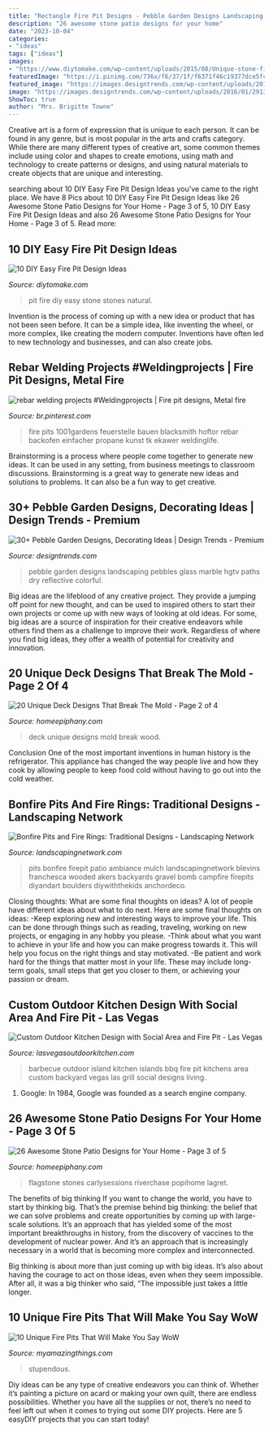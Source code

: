 ```yaml
---
title: "Rectangle Fire Pit Designs - Pebble Garden Designs Landscaping Pebbles Glass Marble Hgtv Paths Dry Reflective Colorful"
description: "26 awesome stone patio designs for your home"
date: "2023-10-04"
categories:
- "ideas"
tags: ["ideas"]
images:
- "https://www.diytomake.com/wp-content/uploads/2015/08/Unique-stone-fire-pit-ideas.jpg"
featuredImage: "https://i.pinimg.com/736x/f6/37/1f/f6371f46c19377dce5fc03f37f35edd9.jpg"
featured_image: "https://images.designtrends.com/wp-content/uploads/2016/01/29131303/18Marble-Pebble-garden-design.jpg"
image: "https://images.designtrends.com/wp-content/uploads/2016/01/29131303/18Marble-Pebble-garden-design.jpg"
ShowToc: true
author: "Mrs. Brigitte Towne"
---
```



Creative art is a form of expression that is unique to each person. It can be found in any genre, but is most popular in the arts and crafts category. While there are many different types of creative art, some common themes include using color and shapes to create emotions, using math and technology to create patterns or designs, and using natural materials to create objects that are unique and interesting.

	

		
searching about 10 DIY Easy Fire Pit Design Ideas you've came to the right place. We have 8 Pics about 10 DIY Easy Fire Pit Design Ideas like 26 Awesome Stone Patio Designs for Your Home - Page 3 of 5, 10 DIY Easy Fire Pit Design Ideas and also 26 Awesome Stone Patio Designs for Your Home - Page 3 of 5. Read more:
		
    
## 10 DIY Easy Fire Pit Design Ideas

<img loading=lazy src="https://www.diytomake.com/wp-content/uploads/2015/08/Unique-stone-fire-pit-ideas.jpg" onerror="this.onerror=null;this.src='https://tse1.mm.bing.net/th?id=OIP.xeS-mDkqED80TiOo5vV6QwHaFj&amp;pid=15.1';" alt="10 DIY Easy Fire Pit Design Ideas">

_Source: diytomake.com_

>pit fire diy easy stone stones natural. 

	

Invention is the process of coming up with a new idea or product that has not been seen before. It can be a simple idea, like inventing the wheel, or more complex, like creating the modern computer. Inventions have often led to new technology and businesses, and can also create jobs.

    
## Rebar Welding Projects #Weldingprojects | Fire Pit Designs, Metal Fire

<img loading=lazy src="https://i.pinimg.com/736x/f6/37/1f/f6371f46c19377dce5fc03f37f35edd9.jpg" onerror="this.onerror=null;this.src='https://tse2.mm.bing.net/th?id=OIP.0rq_ZTBIDLYInAgIyoNC-AHaLH&amp;pid=15.1';" alt="rebar welding projects #Weldingprojects | Fire pit designs, Metal fire">

_Source: br.pinterest.com_

>fire pits 1001gardens feuerstelle bauen blacksmith hoftor rebar backofen einfacher propane kunst tk ekawer weldinglife. 

	

Brainstorming is a process where people come together to generate new ideas. It can be used in any setting, from business meetings to classroom discussions. Brainstorming is a great way to generate new ideas and solutions to problems. It can also be a fun way to get creative.

    
## 30+ Pebble Garden Designs, Decorating Ideas | Design Trends - Premium

<img loading=lazy src="https://images.designtrends.com/wp-content/uploads/2016/01/29131303/18Marble-Pebble-garden-design.jpg" onerror="this.onerror=null;this.src='https://tse1.mm.bing.net/th?id=OIP.Q7bQFYBw2YHsnAol1ouqPwHaJ3&amp;pid=15.1';" alt="30+ Pebble Garden Designs, Decorating Ideas | Design Trends - Premium">

_Source: designtrends.com_

>pebble garden designs landscaping pebbles glass marble hgtv paths dry reflective colorful. 

	

Big ideas are the lifeblood of any creative project. They provide a jumping off point for new thought, and can be used to inspired others to start their own projects or come up with new ways of looking at old ideas. For some, big ideas are a source of inspiration for their creative endeavors while others find them as a challenge to improve their work. Regardless of where you find big ideas, they offer a wealth of potential for creativity and innovation.

    
## 20 Unique Deck Designs That Break The Mold - Page 2 Of 4

<img loading=lazy src="https://homeepiphany.com/wp-content/uploads/2015/06/20-Unique-Deck-Designs-That-Break-The-Mold-6.jpg" onerror="this.onerror=null;this.src='https://tse3.mm.bing.net/th?id=OIP.H0hjhEywNySMUV6ckx9ayQHaE5&amp;pid=15.1';" alt="20 Unique Deck Designs That Break The Mold - Page 2 of 4">

_Source: homeepiphany.com_

>deck unique designs mold break wood. 

	

Conclusion
One of the most important inventions in human history is the refrigerator. This appliance has changed the way people live and how they cook by allowing people to keep food cold without having to go out into the cold weather.

    
## Bonfire Pits And Fire Rings: Traditional Designs - Landscaping Network

<img loading=lazy src="https://images.landscapingnetwork.com/pictures/images/675x529Max/site_8/ambiance-gardens_409.jpg" onerror="this.onerror=null;this.src='https://tse4.mm.bing.net/th?id=OIP.3XXmWpRNBkeRYY5C98RAtQHaFj&amp;pid=15.1';" alt="Bonfire Pits and Fire Rings: Traditional Designs - Landscaping Network">

_Source: landscapingnetwork.com_

>pits bonfire firepit patio ambiance mulch landscapingnetwork blevins franchesca wooded akers backyards gravel bomb campfire firepits diyandart boulders diywiththekids anchordeco. 

	

Closing thoughts: What are some final thoughts on ideas?
A lot of people have different ideas about what to do next. Here are some final thoughts on ideas: 
-Keep exploring new and interesting ways to improve your life. This can be done through things such as reading, traveling, working on new projects, or engaging in any hobby you please.
-Think about what you want to achieve in your life and how you can make progress towards it. This will help you focus on the right things and stay motivated. 
-Be patient and work hard for the things that matter most in your life. These may include long-term goals, small steps that get you closer to them, or achieving your passion or dream.

    
## Custom Outdoor Kitchen Design With Social Area And Fire Pit - Las Vegas

<img loading=lazy src="http://lasvegasoutdoorkitchen.com/lvok/wp-content/uploads/2013/07/WALTON-BBQ.jpg" onerror="this.onerror=null;this.src='https://tse1.mm.bing.net/th?id=OIP.4m4QlksfH0-YL_mhqKnk1wHaE8&amp;pid=15.1';" alt="Custom Outdoor Kitchen Design with Social Area and Fire Pit - Las Vegas">

_Source: lasvegasoutdoorkitchen.com_

>barbecue outdoor island kitchen islands bbq fire pit kitchens area custom backyard vegas las grill social designs living. 

	

1. Google: In 1984, Google was founded as a search engine company.

    
## 26 Awesome Stone Patio Designs For Your Home - Page 3 Of 5

<img loading=lazy src="https://homeepiphany.com/wp-content/uploads/2015/06/26-Awesome-Stone-Patio-Designs-for-Your-Home-10.jpg" onerror="this.onerror=null;this.src='https://tse2.mm.bing.net/th?id=OIP.RYp4Bi4kQJ6VrW70DWTbqQHaE7&amp;pid=15.1';" alt="26 Awesome Stone Patio Designs for Your Home - Page 3 of 5">

_Source: homeepiphany.com_

>flagstone stones carlysessions riverchase popihome lagret. 

	

The benefits of big thinking
If you want to change the world, you have to start by thinking big. That’s the premise behind big thinking: the belief that we can solve problems and create opportunities by coming up with large-scale solutions.
It’s an approach that has yielded some of the most important breakthroughs in history, from the discovery of vaccines to the development of nuclear power. And it’s an approach that is increasingly necessary in a world that is becoming more complex and interconnected.

Big thinking is about more than just coming up with big ideas. It’s also about having the courage to act on those ideas, even when they seem impossible. After all, it was a big thinker who said, “The impossible just takes a little longer.

    
## 10 Unique Fire Pits That Will Make You Say WoW

<img loading=lazy src="https://myamazingthings.com/wp-content/uploads/2017/01/firepit1.jpg" onerror="this.onerror=null;this.src='https://tse4.mm.bing.net/th?id=OIP.P5eDqHMW9mWsZ0Sxj-xvsgHaJ6&amp;pid=15.1';" alt="10 Unique Fire Pits That Will Make You Say WoW">

_Source: myamazingthings.com_

>stupendous. 

	

Diy ideas can be any type of creative endeavors you can think of. Whether it’s painting a picture on acard or making your own quilt, there are endless possibilities. Whether you have all the supplies or not, there’s no need to feel left out when it comes to trying out some DIY projects. Here are 5 easyDIY projects that you can start today!

